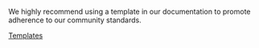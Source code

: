 We highly recommend using a template in our documentation to promote adherence to our community standards.

[Templates](https://gkeyll.readthedocs.io/en/latest/dev/main.html)
